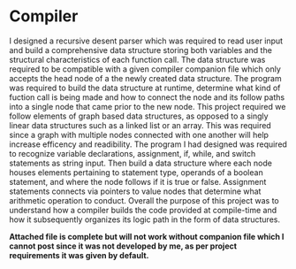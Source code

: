 # Compiler
I designed a recursive desent parser which was required to read user input and build a comprehensive data structure storing both variables and the structural characteristics of each function call. The data structure was required to be compatible with a given compiler companion file which only accepts the head node of a the newly created data structure. The program was required to build the data structure at runtime, determine what kind of fuction call is being made and how to connect the node and its follow paths into a single node that came prior to the new node. This project required we follow elements of graph based data structures, as opposed to a singly linear data structures such as a linked list or an array. This was required since a graph with multiple nodes connected with one another will help increase efficency and readibility. The program I had designed was required to recognize variable declarations, assignment, if, while, and switch statements as string input. Then build a data structure where each node houses elements pertaining to statement type, operands of a boolean statement, and where the node follows if it is true or false. Assignment statements connects via pointers to value nodes that determine what arithmetic operation to conduct. Overall the purpose of this project was to understand how a compiler builds the code provided at compile-time and how it subsequently organizes its logic path in the form of data structures.

**Attached file is complete but will not work without companion file which I cannot post since it was not developed by me, as per project requirements it was given by default.**
